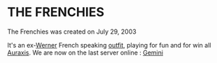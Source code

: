 # THE FRENCHIES

The Frenchies was created on July 29, 2003

It's an ex-[Werner](../servers/Werner.md) French speaking
[outfit](../../terminology/Outfit.md), playing for fun and for win all
[Auraxis](../../locations/Auraxis.md). We are now on the last server online :
[Gemini](../servers/Gemini.md)
